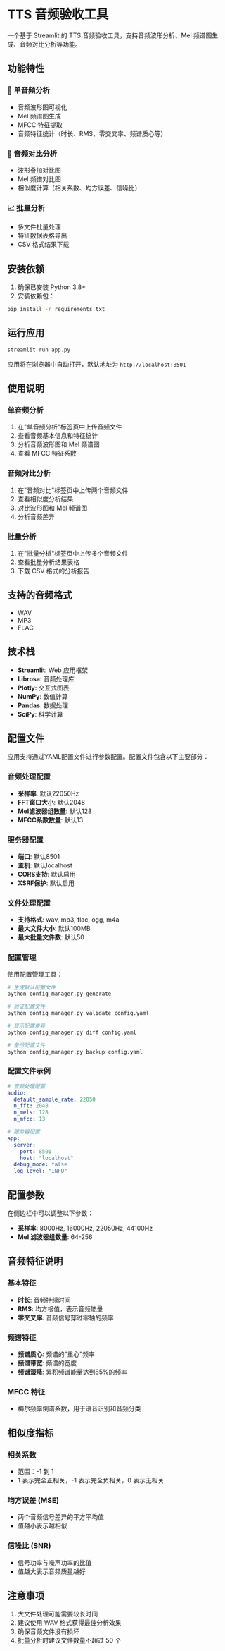 # TTS 音频验收工具

一个基于 Streamlit 的 TTS 音频验收工具，支持音频波形分析、Mel 频谱图生成、音频对比分析等功能。

## 功能特性

### 🎵 单音频分析
- 音频波形图可视化
- Mel 频谱图生成
- MFCC 特征提取
- 音频特征统计（时长、RMS、零交叉率、频谱质心等）

### 🔄 音频对比分析
- 波形叠加对比图
- Mel 频谱对比图
- 相似度计算（相关系数、均方误差、信噪比）

### 📈 批量分析
- 多文件批量处理
- 特征数据表格导出
- CSV 格式结果下载

## 安装依赖

1. 确保已安装 Python 3.8+
2. 安装依赖包：

```bash
pip install -r requirements.txt
```

## 运行应用

```bash
streamlit run app.py
```

应用将在浏览器中自动打开，默认地址为 `http://localhost:8501`

## 使用说明

### 单音频分析
1. 在"单音频分析"标签页中上传音频文件
2. 查看音频基本信息和特征统计
3. 分析音频波形图和 Mel 频谱图
4. 查看 MFCC 特征系数

### 音频对比分析
1. 在"音频对比"标签页中上传两个音频文件
2. 查看相似度分析结果
3. 对比波形图和 Mel 频谱图
4. 分析音频差异

### 批量分析
1. 在"批量分析"标签页中上传多个音频文件
2. 查看批量分析结果表格
3. 下载 CSV 格式的分析报告

## 支持的音频格式

- WAV
- MP3
- FLAC

## 技术栈

- **Streamlit**: Web 应用框架
- **Librosa**: 音频处理库
- **Plotly**: 交互式图表
- **NumPy**: 数值计算
- **Pandas**: 数据处理
- **SciPy**: 科学计算

## 配置文件

应用支持通过YAML配置文件进行参数配置。配置文件包含以下主要部分：

### 音频处理配置
- **采样率**: 默认22050Hz
- **FFT窗口大小**: 默认2048
- **Mel滤波器组数量**: 默认128
- **MFCC系数数量**: 默认13

### 服务器配置
- **端口**: 默认8501
- **主机**: 默认localhost
- **CORS支持**: 默认启用
- **XSRF保护**: 默认启用

### 文件处理配置
- **支持格式**: wav, mp3, flac, ogg, m4a
- **最大文件大小**: 默认100MB
- **最大批量文件数**: 默认50

### 配置管理

使用配置管理工具：

```bash
# 生成默认配置文件
python config_manager.py generate

# 验证配置文件
python config_manager.py validate config.yaml

# 显示配置差异
python config_manager.py diff config.yaml

# 备份配置文件
python config_manager.py backup config.yaml
```

### 配置文件示例

```yaml
# 音频处理配置
audio:
  default_sample_rate: 22050
  n_fft: 2048
  n_mels: 128
  n_mfcc: 13

# 服务器配置
app:
  server:
    port: 8501
    host: "localhost"
  debug_mode: false
  log_level: "INFO"
```

## 配置参数

在侧边栏中可以调整以下参数：

- **采样率**: 8000Hz, 16000Hz, 22050Hz, 44100Hz
- **Mel 滤波器组数量**: 64-256

## 音频特征说明

### 基本特征
- **时长**: 音频持续时间
- **RMS**: 均方根值，表示音频能量
- **零交叉率**: 音频信号穿过零轴的频率

### 频谱特征
- **频谱质心**: 频谱的"重心"频率
- **频谱带宽**: 频谱的宽度
- **频谱滚降**: 累积频谱能量达到85%的频率

### MFCC 特征
- 梅尔频率倒谱系数，用于语音识别和音频分类

## 相似度指标

### 相关系数
- 范围：-1 到 1
- 1 表示完全正相关，-1 表示完全负相关，0 表示无相关

### 均方误差 (MSE)
- 两个音频信号差异的平方平均值
- 值越小表示越相似

### 信噪比 (SNR)
- 信号功率与噪声功率的比值
- 值越大表示音频质量越好

## 注意事项

1. 大文件处理可能需要较长时间
2. 建议使用 WAV 格式获得最佳分析效果
3. 确保音频文件没有损坏
4. 批量分析时建议文件数量不超过 50 个